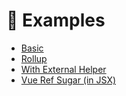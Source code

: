 # 🌱 Examples

- [Basic](/examples/basic)
- [Rollup](/examples/rollup)
- [With External Helper](/examples/with-external-helper)
- [Vue Ref Sugar (in JSX)](/examples/vue-ref-sugar)
